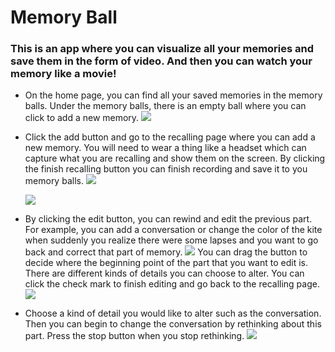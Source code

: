# Memory Ball

### This is an app where you can visualize all your memories and save them in the form of video. And then you can watch your memory like a movie!

+ On the home page, you can find all your saved memories in the memory balls. Under the memory balls, there is an empty ball where you can click to add a new memory.
![](6.jpg)

+ Click the add button and go to the recalling page where you can add a new memory.
  You will need to wear a thing like a headset which can capture what you
  are recalling and show them on the screen. By clicking the finish recalling button you can finish recording and save it to you memory balls.
  ![](5.jpg)

  ![](4.jpg)
+ By clicking the edit button, you can rewind and edit the previous part. For
  example, you can add a conversation or change the color of the kite when suddenly you realize there were some
  lapses and you want to go back and correct that part of memory.
  ![](3.jpg)
  You can drag the button to decide where the beginning point of the part that you want to edit is. There are different kinds of details you can
  choose to alter. You can click the check mark to finish editing and go back to the recalling page.
  ![](2.jpg)

+ Choose a kind of detail you would like to alter such as the conversation. Then you can
  begin to change the conversation by rethinking about this part. Press the stop button when you stop rethinking.
  ![](1.jpg)
